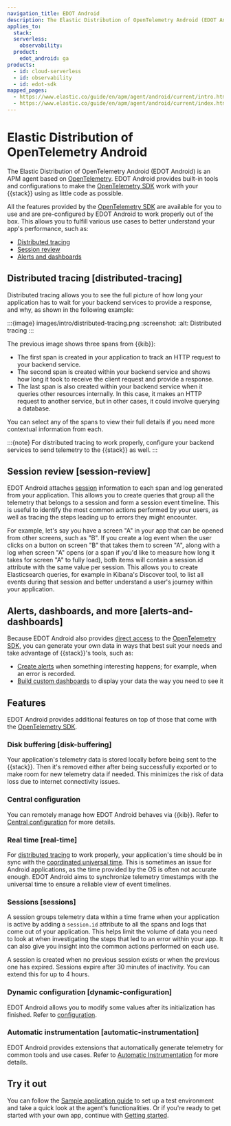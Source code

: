 ```yaml
---
navigation_title: EDOT Android
description: The Elastic Distribution of OpenTelemetry Android (EDOT Android) is an APM agent based on OpenTelemetry. It provides built-in tools and configurations to make the OpenTelemetry SDK work with Elastic using as little code as possible while fully leveraging the combined forces of Elasticsearch and Kibana for your Android application.
applies_to:
  stack:
  serverless:
    observability:
  product:
    edot_android: ga
products:
  - id: cloud-serverless
  - id: observability
  - id: edot-sdk
mapped_pages:
  - https://www.elastic.co/guide/en/apm/agent/android/current/intro.html
  - https://www.elastic.co/guide/en/apm/agent/android/current/index.html
---
```


# Elastic Distribution of OpenTelemetry Android

The Elastic Distribution of OpenTelemetry Android (EDOT Android) is an APM agent based on [OpenTelemetry](https://opentelemetry.io/). EDOT Android provides built-in tools and configurations to make the [OpenTelemetry SDK](https://opentelemetry.io/docs/languages/java/) work with your {{stack}} using as little code as possible.

All the features provided by the [OpenTelemetry SDK](https://github.com/open-telemetry/opentelemetry-java) are available for you to use and are pre-configured by EDOT Android to work properly out of the box. This allows you to fulfill various use cases to better understand your app's performance, such as:

- [Distributed tracing](#distributed-tracing)
- [Session review](#session-review)
- [Alerts and dashboards](#alerts-and-dashboards)

## Distributed tracing [distributed-tracing]

Distributed tracing allows you to see the full picture of how long your application has to wait for your backend services to provide a response, and why, as shown in the following example:

:::{image} images/intro/distributed-tracing.png
:screenshot:
:alt: Distributed tracing
:::

The previous image shows three spans from {{kib}}:

- The first span is created in your application to track an HTTP request to your backend service.
- The second span is created within your backend service and shows how long it took to receive the client request and provide a response.
- The last span is also created within your backend service when it queries other resources internally. In this case, it makes an HTTP request to another service, but in other cases, it could involve querying a database.

You can select any of the spans to view their full details if you need more contextual information from each.

:::{note}
For distributed tracing to work properly, configure your backend services to send telemetry to the {{stack}} as well.
:::

## Session review [session-review]

EDOT Android attaches [session](#sessions) information to each span and log generated from your application. This allows you to create queries that group all the telemetry that belongs to a session and form a session event timeline. This is useful to identify the most common actions performed by your users, as well as tracing the steps leading up to errors they might encounter.

For example, let's say you have a screen "A" in your app that can be opened from other screens, such as "B". If you create a log event when the user clicks on a button on screen "B" that takes them to screen "A", along with a log when screen "A" opens (or a span if you'd like to measure how long it takes for screen "A" to fully load), both items will contain a session.id attribute with the same value per session. This allows you to create Elasticsearch queries, for example in Kibana's Discover tool, to list all events during that session and better understand a user's journey within your application.

## Alerts, dashboards, and more [alerts-and-dashboards]

Because EDOT Android also provides [direct access](manual-instrumentation.md) to the [OpenTelemetry SDK](https://opentelemetry.io/docs/languages/java/), you can generate your own data in ways that best suit your needs and take advantage of {{stack}}'s tools, such as:

 * [Create alerts](docs-content://explore-analyze/alerts-cases.md) when something interesting happens; for example, when an error is recorded.
 * [Build custom dashboards](docs-content://explore-analyze/dashboards.md) to display your data the way you need to see it

## Features

EDOT Android provides additional features on top of those that come with the [OpenTelemetry SDK](https://opentelemetry.io/docs/languages/java/).

### Disk buffering [disk-buffering]

Your application's telemetry data is stored locally before being sent to the {{stack}}. Then it's removed either after being successfully exported or to make room for new telemetry data if needed. This minimizes the risk of data loss due to internet connectivity issues.

### Central configuration

You can remotely manage how EDOT Android behaves via {{kib}}. Refer to [Central configuration](configuration.md#central-configuration) for more details.

### Real time [real-time]

For [distributed tracing](#distributed-tracing) to work properly, your application's time should be in sync with the [coordinated universal time](https://en.wikipedia.org/wiki/Coordinated_Universal_Time). This is sometimes an issue for Android applications, as the time provided by the OS is often not accurate enough. EDOT Android aims to synchronize telemetry timestamps with the universal time to ensure a reliable view of event timelines.

### Sessions [sessions]

A session groups telemetry data within a time frame when your application is active by adding a `session.id` attribute to all the spans and logs that come out of your application. This helps limit the volume of data you need to look at when investigating the steps that led to an error within your app. It can also give you insight into the common actions performed on each use.

A session is created when no previous session exists or when the previous one has expired. Sessions expire after 30 minutes of inactivity. You can extend this for up to 4 hours.

### Dynamic configuration [dynamic-configuration]

EDOT Android allows you to modify some values after its initialization has finished. Refer to [configuration](configuration.md).

### Automatic instrumentation [automatic-instrumentation]

EDOT Android provides extensions that automatically generate telemetry for common tools and use cases. Refer to [Automatic Instrumentation](automatic-instrumentation.md) for more details.

## Try it out

You can follow the [Sample application guide](https://github.com/elastic/apm-agent-android/tree/main/sample-app) to set up a test environment and take a quick look at the agent's functionalities. Or if you're ready to get started with your own app, continue with [Getting started](getting-started.md).